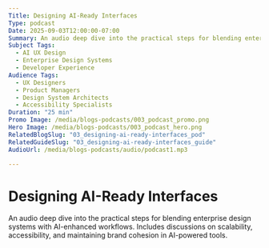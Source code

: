```yaml
---
Title: Designing AI-Ready Interfaces
Type: podcast
Date: 2025-09-03T12:00:00-07:00
Summary: An audio deep dive into the practical steps for blending enterprise design systems with AI-enhanced workflows. Includes discussions on scalability, accessibility, and maintaining brand cohesion in AI-powered tools.
Subject Tags:
  - AI UX Design
  - Enterprise Design Systems
  - Developer Experience
Audience Tags:
  - UX Designers
  - Product Managers
  - Design System Architects
  - Accessibility Specialists
Duration: "25 min"
Promo Image: /media/blogs-podcasts/003_podcast_promo.png
Hero Image: /media/blogs-podcasts/003_podcast_hero.png
RelatedBlogSlug: "03_designing-ai-ready-interfaces_pod"
RelatedGuideSlug: "03_designing-ai-ready-interfaces_guide"
AudioUrl: /media/blogs-podcasts/audio/podcast1.mp3

---
```


# Designing AI-Ready Interfaces

An audio deep dive into the practical steps for blending enterprise design systems with AI-enhanced workflows. Includes discussions on scalability, accessibility, and maintaining brand cohesion in AI-powered tools.
